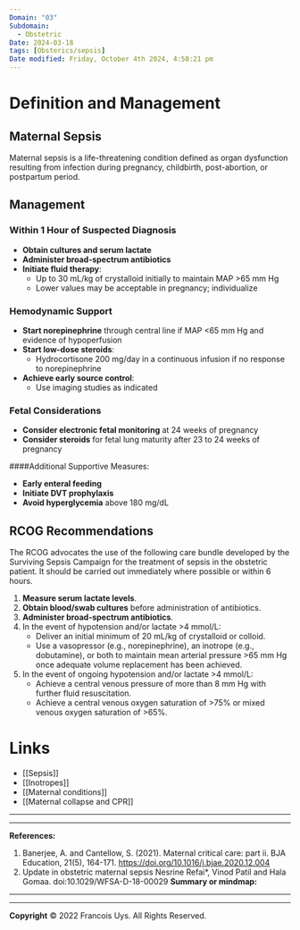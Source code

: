```yaml
---
Domain: "03"
Subdomain:
  - Obstetric
Date: 2024-03-18
tags: [Obsterics/sepsis]
Date modified: Friday, October 4th 2024, 4:58:21 pm
---
```


# Definition and Management

## Maternal Sepsis

Maternal sepsis is a life-threatening condition defined as organ dysfunction resulting from infection during pregnancy, childbirth, post-abortion, or postpartum period.

## Management

### Within 1 Hour of Suspected Diagnosis

- **Obtain cultures and serum lactate**
- **Administer broad-spectrum antibiotics**
- **Initiate fluid therapy**:
	- Up to 30 mL/kg of crystalloid initially to maintain MAP >65 mm Hg
	- Lower values may be acceptable in pregnancy; individualize

### Hemodynamic Support

- **Start norepinephrine** through central line if MAP <65 mm Hg and evidence of hypoperfusion
- **Start low-dose steroids**:
	- Hydrocortisone 200 mg/day in a continuous infusion if no response to norepinephrine
- **Achieve early source control**:
	- Use imaging studies as indicated

### Fetal Considerations

- **Consider electronic fetal monitoring** at 24 weeks of pregnancy
- **Consider steroids** for fetal lung maturity after 23 to 24 weeks of pregnancy

####Additional Supportive Measures:

- **Early enteral feeding**
- **Initiate DVT prophylaxis**
- **Avoid hyperglycemia** above 180 mg/dL

## RCOG Recommendations

The RCOG advocates the use of the following care bundle developed by the Surviving Sepsis Campaign for the treatment of sepsis in the obstetric patient. It should be carried out immediately where possible or within 6 hours.

1. **Measure serum lactate levels**.
2. **Obtain blood/swab cultures** before administration of antibiotics.
3. **Administer broad-spectrum antibiotics**.
4. In the event of hypotension and/or lactate >4 mmol/L:
	- Deliver an initial minimum of 20 mL/kg of crystalloid or colloid.
	- Use a vasopressor (e.g., norepinephrine), an inotrope (e.g., dobutamine), or both to maintain mean arterial pressure >65 mm Hg once adequate volume replacement has been achieved.
5. In the event of ongoing hypotension and/or lactate >4 mmol/L:
	- Achieve a central venous pressure of more than 8 mm Hg with further fluid resuscitation.
	- Achieve a central venous oxygen saturation of >75% or mixed venous oxygen saturation of >65%.

# Links
- [[Sepsis]]
- [[Inotropes]]
- [[Maternal conditions]]
- [[Maternal collapse and CPR]]

---

---
**References:**

1. Banerjee, A. and Cantellow, S. (2021). Maternal critical care: part ii. BJA Education, 21(5), 164-171. https://doi.org/10.1016/j.bjae.2020.12.004
2. Update in obstetric maternal sepsis Nesrine Refai*, Vinod Patil and Hala Gomaa. doi:10.1029/WFSA-D-18-00029
**Summary or mindmap:**

---------------------------------------------------------------------------------------------


---

**Copyright**
© 2022 Francois Uys. All Rights Reserved.
